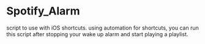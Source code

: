 # Spotify_Alarm
script to use with iOS shortcuts.
using automation for shortcuts, you can run this script after stopping your wake up alarm and start playing a playlist.
